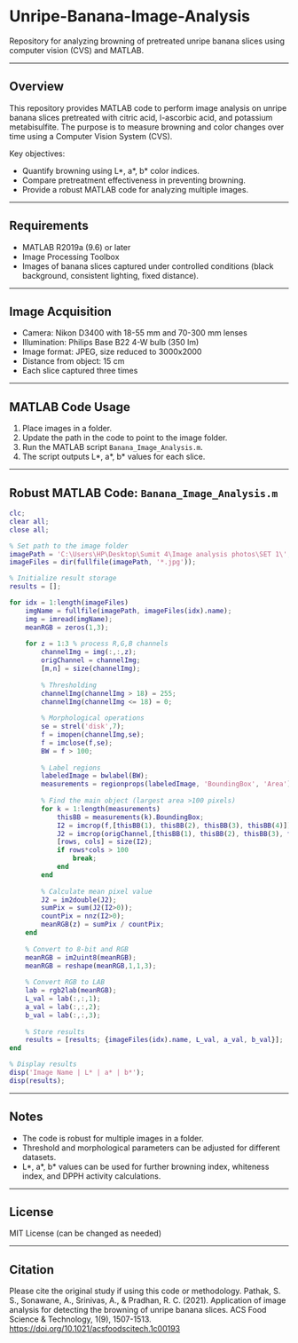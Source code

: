 # Unripe-Banana-Image-Analysis

Repository for analyzing browning of pretreated unripe banana slices using computer vision (CVS) and MATLAB.

---

## Overview

This repository provides MATLAB code to perform image analysis on unripe banana slices pretreated with citric acid, l-ascorbic acid, and potassium metabisulfite. The purpose is to measure browning and color changes over time using a Computer Vision System (CVS).

Key objectives:

- Quantify browning using L*, a*, b* color indices.
- Compare pretreatment effectiveness in preventing browning.
- Provide a robust MATLAB code for analyzing multiple images.

---

## Requirements

- MATLAB R2019a (9.6) or later
- Image Processing Toolbox
- Images of banana slices captured under controlled conditions (black background, consistent lighting, fixed distance).

---

## Image Acquisition

- Camera: Nikon D3400 with 18-55 mm and 70-300 mm lenses
- Illumination: Philips Base B22 4-W bulb (350 lm)
- Image format: JPEG, size reduced to 3000x2000
- Distance from object: 15 cm
- Each slice captured three times

---

## MATLAB Code Usage

1. Place images in a folder.
2. Update the path in the code to point to the image folder.
3. Run the MATLAB script `Banana_Image_Analysis.m`.
4. The script outputs L*, a*, b* values for each slice.

---

## Robust MATLAB Code: `Banana_Image_Analysis.m`

```matlab
clc;
clear all;
close all;

% Set path to the image folder
imagePath = 'C:\Users\HP\Desktop\Sumit 4\Image analysis photos\SET 1\';
imageFiles = dir(fullfile(imagePath, '*.jpg'));

% Initialize result storage
results = [];

for idx = 1:length(imageFiles)
    imgName = fullfile(imagePath, imageFiles(idx).name);
    img = imread(imgName);
    meanRGB = zeros(1,3);
    
    for z = 1:3 % process R,G,B channels
        channelImg = img(:,:,z);
        origChannel = channelImg;
        [m,n] = size(channelImg);
        
        % Thresholding
        channelImg(channelImg > 18) = 255;
        channelImg(channelImg <= 18) = 0;
        
        % Morphological operations
        se = strel('disk',7);
        f = imopen(channelImg,se);
        f = imclose(f,se);
        BW = f > 100;
        
        % Label regions
        labeledImage = bwlabel(BW);
        measurements = regionprops(labeledImage, 'BoundingBox', 'Area');
        
        % Find the main object (largest area >100 pixels)
        for k = 1:length(measurements)
            thisBB = measurements(k).BoundingBox;
            I2 = imcrop(f,[thisBB(1), thisBB(2), thisBB(3), thisBB(4)]);
            J2 = imcrop(origChannel,[thisBB(1), thisBB(2), thisBB(3), thisBB(4)]);
            [rows, cols] = size(I2);
            if rows*cols > 100
                break;
            end
        end
        
        % Calculate mean pixel value
        J2 = im2double(J2);
        sumPix = sum(J2(I2>0));
        countPix = nnz(I2>0);
        meanRGB(z) = sumPix / countPix;
    end
    
    % Convert to 8-bit and RGB
    meanRGB = im2uint8(meanRGB);
    meanRGB = reshape(meanRGB,1,1,3);
    
    % Convert RGB to LAB
    lab = rgb2lab(meanRGB);
    L_val = lab(:,:,1);
    a_val = lab(:,:,2);
    b_val = lab(:,:,3);
    
    % Store results
    results = [results; {imageFiles(idx).name, L_val, a_val, b_val}];
end

% Display results
disp('Image Name | L* | a* | b*');
disp(results);
```

---

## Notes

- The code is robust for multiple images in a folder.
- Threshold and morphological parameters can be adjusted for different datasets.
- L*, a*, b* values can be used for further browning index, whiteness index, and DPPH activity calculations.

---

## License

MIT License (can be changed as needed)

---

## Citation

Please cite the original study if using this code or methodology.
Pathak, S. S., Sonawane, A., Srinivas, A., & Pradhan, R. C. (2021). Application of image analysis for detecting the browning of unripe banana slices. ACS Food Science & Technology, 1(9), 1507-1513. https://doi.org/10.1021/acsfoodscitech.1c00193 


